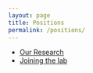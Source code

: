 ```yaml
---
layout: page
title: Positions
permalink: /positions/
---
```

- [Our Research](our_research)
- [Joining the lab](joining_the_lab)

